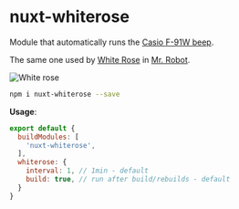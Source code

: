 
# nuxt-whiterose

Module that automatically runs the [Casio F-91W beep][beep].

The same one used by [White Rose][white-rose] in [Mr. Robot][mr-robot].

![White rose](https://www.magicalquote.com/wp-content/uploads/2015/08/Every-hacker-has-her-fixation.-You-hack-people-I-hack-time.-So-you-should-know-that-when-I-set-a-time-line-theres-a-reason.jpg)

[white-rose]: https://mrrobot.fandom.com/wiki/Whiterose
[mr-robot]: https://en.wikipedia.org/wiki/Mr._Robot
[beep]: https://freesound.org/people/Koyber/sounds/160483/

```bash
npm i nuxt-whiterose --save
```

**Usage**:

```js
export default {
  buildModules: [
    'nuxt-whiterose',
  ],
  whiterose: {
    interval: 1, // 1min - default
    build: true, // run after build/rebuilds - default
  }
}
```
